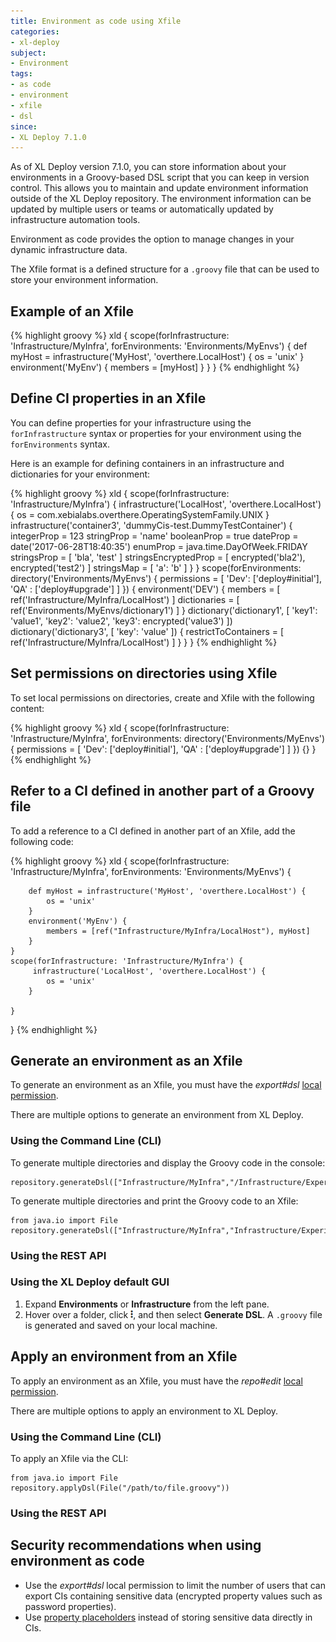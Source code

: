 ```yaml
---
title: Environment as code using Xfile
categories:
- xl-deploy
subject:
- Environment
tags:
- as code
- environment
- xfile
- dsl
since:
- XL Deploy 7.1.0
---
```


As of XL Deploy version 7.1.0, you can store information about your environments in a Groovy-based DSL script that you can keep in version control. This allows you to maintain and update environment information outside of the XL Deploy repository. The environment information can be updated by multiple users or teams or automatically updated by infrastructure automation tools.

Environment as code provides the option to manage changes in your dynamic infrastructure data.

The Xfile format is a defined structure for a `.groovy` file that can be used to store your environment information.

## Example of an Xfile

{% highlight groovy %}
xld {
  scope(forInfrastructure: 'Infrastructure/MyInfra', forEnvironments: 'Environments/MyEnvs') {
    def myHost = infrastructure('MyHost', 'overthere.LocalHost') {
      os = 'unix'
    }
    environment('MyEnv') {
      members = [myHost]
    }
  }
}
{% endhighlight %}

## Define CI properties in an Xfile

You can define properties for your infrastructure using the `forInfrastructure` syntax or properties for your environment using the `forEnvironments` syntax.

Here is an example for defining containers in an infrastructure and dictionaries for your environment:

{% highlight groovy %}
xld {
  scope(forInfrastructure: 'Infrastructure/MyInfra') {
    infrastructure('LocalHost', 'overthere.LocalHost') {
      os = com.xebialabs.overthere.OperatingSystemFamily.UNIX
    }
    infrastructure('container3', 'dummyCis-test.DummyTestContainer') {
      integerProp = 123
      stringProp = 'name'
      booleanProp = true
      dateProp = date('2017-06-28T18:40:35')
      enumProp = java.time.DayOfWeek.FRIDAY
      stringsProp = [
        'bla',
        'test'
      ]
      stringsEncryptedProp = [
        encrypted('bla2'),
        encrypted('test2')
      ]
      stringsMap = [
        'a': 'b'
      ]
    }
  }
  scope(forEnvironments: directory('Environments/MyEnvs') {
    permissions = [
        'Dev': ['deploy#initial'],
        'QA' : ['deploy#upgrade']
    ]
  }) {
    environment('DEV') {
      members = [
        ref('Infrastructure/MyInfra/LocalHost')
      ]
      dictionaries = [
        ref('Environments/MyEnvs/dictionary1')
      ]
    }
    dictionary('dictionary1', [
      'key1': 'value1',
      'key2': 'value2',
      'key3': encrypted('value3')
    ])
    dictionary('dictionary3', [
      'key': 'value'
    ]) {
      restrictToContainers = [
        ref('Infrastructure/MyInfra/LocalHost')
      ]
    }
  }
}
{% endhighlight %}

## Set permissions on directories using Xfile

To set local permissions on directories, create and Xfile with the following content:

{% highlight groovy %}
xld {
    scope(forInfrastructure: 'Infrastructure/MyInfra', forEnvironments: directory('Environments/MyEnvs') {
        permissions = [
            'Dev': ['deploy#initial'],
            'QA' : ['deploy#upgrade']
        ]
    }) {}
}
{% endhighlight %}

## Refer to a CI defined in another part of a Groovy file

To add a reference to a CI defined in another part of an Xfile, add the following code:

{% highlight groovy %}
xld {
    scope(forInfrastructure: 'Infrastructure/MyInfra', forEnvironments: 'Environments/MyEnvs') {

        def myHost = infrastructure('MyHost', 'overthere.LocalHost') {
            os = 'unix'
        }
        environment('MyEnv') {
            members = [ref("Infrastructure/MyInfra/LocalHost"), myHost]
        }
    }
    scope(forInfrastructure: 'Infrastructure/MyInfra') {
         infrastructure('LocalHost', 'overthere.LocalHost') {
            os = 'unix'
        }

    }

}
{% endhighlight %}

## Generate an environment as an Xfile

To generate an environment as an Xfile, you must have the *export#dsl* [local permission](/xl-deploy/concept/roles-and-permissions-in-xl-deploy.html).

There are multiple options to generate an environment from XL Deploy.

### Using the Command Line (CLI)

To generate multiple directories and display the Groovy code in the console:

    repository.generateDsl(["Infrastructure/MyInfra","/Infrastructure/Experimental"])

To generate multiple directories and print the Groovy code to an Xfile:

    from java.io import File
    repository.generateDsl(["Infrastructure/MyInfra","Infrastructure/Experimental"],File("/path/to/file.groovy"))

### Using the REST API

### Using the XL Deploy default GUI

1. Expand **Environments** or **Infrastructure** from the left pane.
1. Hover over a folder, click ![Explorer action menu](/images/menu_three_dots.png), and then select **Generate DSL**. A `.groovy` file is generated and saved on your local machine.

## Apply an environment from an Xfile

To apply an environment as an Xfile, you must have the *repo#edit* [local permission](/xl-deploy/concept/roles-and-permissions-in-xl-deploy.html).

There are multiple options to apply an environment to XL Deploy.

### Using the Command Line (CLI)

To apply an Xfile via the CLI:

    from java.io import File
    repository.applyDsl(File("/path/to/file.groovy"))

### Using the REST API

## Security recommendations when using environment as code

* Use the *export#dsl* local permission to limit the number of users that can export CIs containing sensitive data (encrypted property values such as password properties).
* Use [property placeholders](/xl-deploy/how-to/using-placeholders-in-xl-deploy.html#property-placeholders) instead of storing sensitive data directly in CIs.
